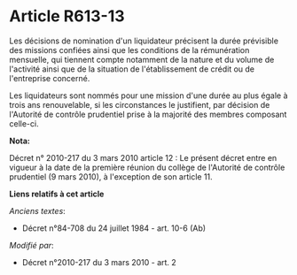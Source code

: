 # Article R613-13

Les décisions de nomination d'un liquidateur précisent la durée prévisible des missions confiées ainsi que les conditions de
la rémunération mensuelle, qui tiennent compte notamment de la nature et du volume de l'activité ainsi que de la situation de
l'établissement de crédit ou de l'entreprise concerné. 

Les liquidateurs sont nommés pour une mission d'une durée au plus égale à trois ans renouvelable, si les circonstances le
justifient, par décision de l'Autorité de contrôle prudentiel prise à la majorité des membres composant celle-ci.

**Nota:**

Décret n° 2010-217 du 3 mars 2010 article 12 : Le présent décret entre en vigueur à la date de la première réunion du collège
de l'Autorité de contrôle prudentiel (9 mars 2010), à l'exception de son article 11.

**Liens relatifs à cet article**

_Anciens textes_:

  - Décret n°84-708 du 24 juillet 1984 - art. 10-6 (Ab)

_Modifié par_:

  - Décret n°2010-217 du 3 mars 2010 - art. 2
